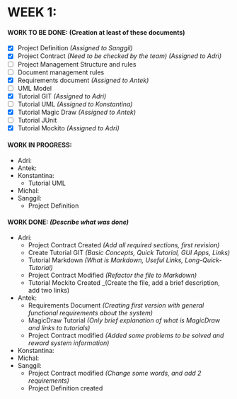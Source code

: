 # WEEK 1:
#### WORK TO BE DONE: (Creation at least of these documents)

 - [X] Project Definition *(Assigned to Sanggil)*
 - [X] Project Contract *(Need to be checked by the team) (Assigned to Adri)*
 - [ ] Project Management Structure and rules
 - [ ] Document management rules
 - [X] Requirements document *(Assigned to Antek)*
 - [ ] UML Model
 - [X] Tutorial GIT *(Assigned to Adri)*
 - [ ] Tutorial UML *(Assigned to Konstantina)*
 - [X] Tutorial Magic Draw *(Assigned to Antek)*
 - [ ] Tutorial JUnit
 - [X] Tutorial Mockito *(Assigned to Adri)*

#### WORK IN PROGRESS:

* Adri:
* Antek:
* Konstantina:
   - Tutorial UML
* Michal: 
* Sanggil:
  - Project Definition

#### WORK DONE: *(Describe what was done)*
* Adri:
   - Project Contract Created *(Add all required sections, first revision)*
   - Create Tutorial GIT *(Basic Concepts, Quick Tutorial, GUI Apps, Links)*
   - Tutorial Markdown _(What is Markdown, Useful Links, Long-Quick-Tutorial)_
   - Project Contract Modified *(Refactor the file to Markdown)*
   - Tutorial Mockito Created _(Create the file, add a brief description, add two links)
* Antek:
   - Requirements Document *(Creating first version with general functional requirements about the system)*
   - MagicDraw Tutorial *(Only brief explanation of what is MagicDraw and links to tutorials)*
   - Project Contract modified *(Added some problems to be solved and reward system information)*
* Konstantina:
* Michal:
* Sanggil:
  - Project Contract modified *(Change some words, and add 2 requirements)*
  - Project Definition created
